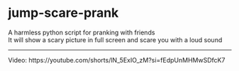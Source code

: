 # jump-scare-prank
A harmless python script for pranking with friends <br>
It will show a scary picture in full screen and scare you with a loud sound

<hr>
Video: https://youtube.com/shorts/lN_5ExIO_zM?si=fEdpUnMHMwSDfcK7

